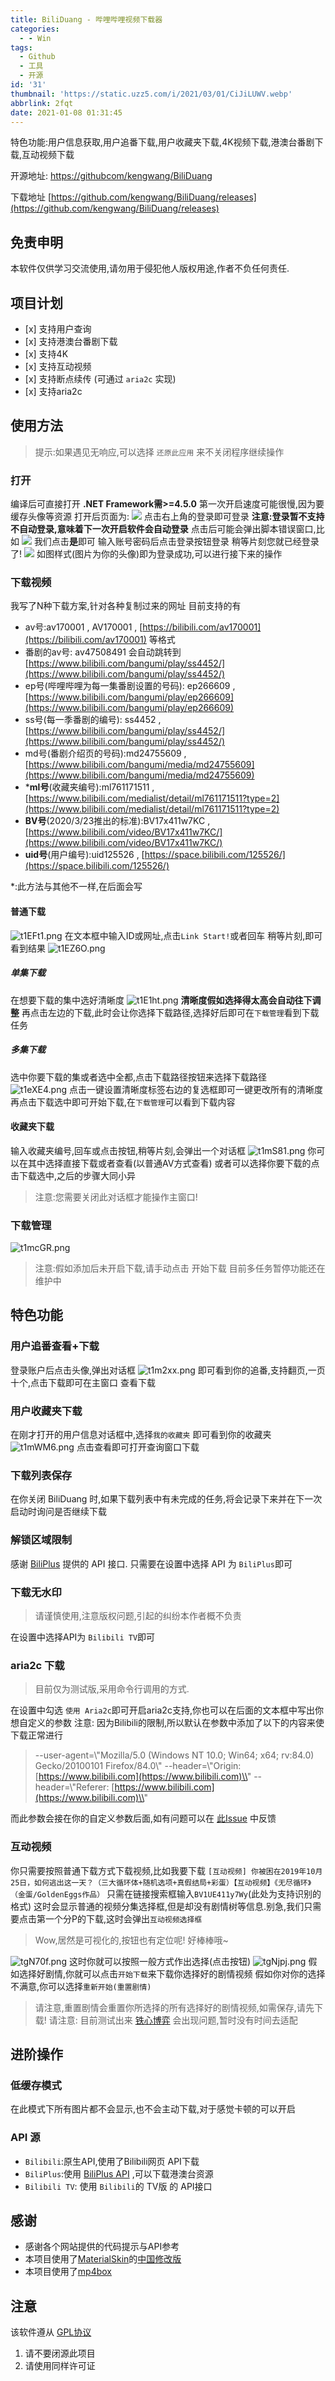 ```yaml
---
title: BiliDuang - 哔哩哔哩视频下载器
categories:
  - - Win
tags:
  - Github
  - 工具
  - 开源
id: '31'
thumbnail: 'https://static.uzz5.com/i/2021/03/01/CiJiLUWV.webp'
abbrlink: 2fqt
date: 2021-01-08 01:31:45
---
```


特色功能:用户信息获取,用户追番下载,用户收藏夹下载,4K视频下载,港澳台番剧下载,互动视频下载

开源地址: [https://githubcom/kengwang/BiliDuang](https://githubcom/kengwang/BiliDuang) 

下载地址 [https://github.com/kengwang/BiliDuang/releases](https://github.com/kengwang/BiliDuang/releases) 
## 免责申明

本软件仅供学习交流使用,请勿用于侵犯他人版权用途,作者不负任何责任.

## 项目计划

*   \[x\] 支持用户查询
*   \[x\] 支持港澳台番剧下载
*   \[x\] 支持4K
*   \[x\] 支持互动视频
*   \[x\] 支持断点续传 (可通过 `aria2c` 实现)
*   \[x\] 支持aria2c

## 使用方法

> 提示:如果遇见无响应,可以选择 `还原此应用` 来不关闭程序继续操作

### 打开

编译后可直接打开 **.NET Framework需>=4.5.0** 第一次开启速度可能很慢,因为要缓存头像等资源 打开后页面为: ![](https://static.uzz5.com/i/2021/03/01/w8TGIvPQ.webp ) 点击右上角的登录即可登录 **注意:登录暂不支持不自动登录,意味着下一次开启软件会自动登录** 点击后可能会弹出脚本错误窗口,比如 ![](https://static.uzz5.com/i/2021/03/01/S9SDdXjx.webp ) 我们点击**是**即可 输入账号密码后点击登录按钮登录 稍等片刻您就已经登录了! ![](https://static.uzz5.com/i/2021/03/01/l2n2z3rs.webp ) 如图样式(图片为你的头像)即为登录成功,可以进行接下来的操作

### 下载视频

我写了N种下载方案,针对各种复制过来的网址 目前支持的有

*   av号:av170001 , AV170001 , [https://bilibili.com/av170001](https://bilibili.com/av170001) 等格式
*   番剧的av号: av47508491 会自动跳转到 [https://www.bilibili.com/bangumi/play/ss4452/](https://www.bilibili.com/bangumi/play/ss4452/)
*   ep号(哔哩哔哩为每一集番剧设置的号码): ep266609 , [https://www.bilibili.com/bangumi/play/ep266609](https://www.bilibili.com/bangumi/play/ep266609)
*   ss号(每一季番剧的编号): ss4452 , [https://www.bilibili.com/bangumi/play/ss4452/](https://www.bilibili.com/bangumi/play/ss4452/)
*   md号(番剧介绍页的号码):md24755609 , [https://www.bilibili.com/bangumi/media/md24755609](https://www.bilibili.com/bangumi/media/md24755609)
*   \***ml号**(收藏夹编号):ml761171511 , [https://www.bilibili.com/medialist/detail/ml761171511?type=2](https://www.bilibili.com/medialist/detail/ml761171511?type=2)
*   **BV号**(2020/3/23推出的标准):BV17x411w7KC , [https://www.bilibili.com/video/BV17x411w7KC/](https://www.bilibili.com/video/BV17x411w7KC/)
*   **uid号**(用户编号):uid125526 , [https://space.bilibili.com/125526/](https://space.bilibili.com/125526/)

\*:此方法与其他不一样,在后面会写

#### 普通下载

![t1EFt1.png](https://static.uzz5.com/i/2021/03/01/d2hGoXEG.webp "t1EFt1.png") 在文本框中输入ID或网址,点击`Link Start!`或者回车 稍等片刻,即可看到结果 ![t1EZ6O.png](https://static.uzz5.com/i/2021/03/01/DdgYJ00H.webp "t1EZ6O.png")

##### 单集下载

在想要下载的集中选好清晰度 ![t1E1ht.png](https://static.uzz5.com/i/2021/03/01/kQK157u0.webp "t1E1ht.png") **清晰度假如选择得太高会自动往下调整** 再点击左边的下载,此时会让你选择下载路径,选择好后即可在`下载管理`看到下载任务

##### 多集下载

选中你要下载的集或者选中全都,点击下载路径按钮来选择下载路径 ![t1eXE4.png](https://static.uzz5.com/i/2021/03/01/PgObXp0R.webp "t1eXE4.png") 点击一键设置清晰度标签右边的复选框即可一键更改所有的清晰度 再点击下载选中即可开始下载,在`下载管理`可以看到下载内容

#### 收藏夹下载

输入收藏夹编号,回车或点击按钮,稍等片刻,会弹出一个对话框 ![t1mS81.png](https://static.uzz5.com/i/2021/03/01/qGnCo2w0.webp "t1mS81.png") 你可以在其中选择直接下载或者查看(以普通AV方式查看) 或者可以选择你要下载的点击下载选中,之后的步骤大同小异

> 注意:您需要关闭此对话框才能操作主窗口!

### 下载管理

![t1mcGR.png](https://static.uzz5.com/i/2021/03/01/0iuHAEs6.webp "t1mcGR.png")

> 注意:假如添加后未开启下载,请手动点击 开始下载 目前多任务暂停功能还在维护中

## 特色功能

### 用户追番查看+下载

登录账户后点击头像,弹出对话框 ![t1m2xx.png](https://static.uzz5.com/i/2021/03/01/SnEOsD98.webp "t1m2xx.png") 即可看到你的追番,支持翻页,一页十个,点击下载即可在主窗口 查看下载

### 用户收藏夹下载

在刚才打开的用户信息对话框中,选择`我的收藏夹` 即可看到你的收藏夹 ![t1mWM6.png](https://static.uzz5.com/i/2021/03/01/OwMzPwLk.webp "t1mWM6.png") 点击查看即可打开查询窗口下载

### 下载列表保存

在你关闭 BiliDuang 时,如果下载列表中有未完成的任务,将会记录下来并在下一次启动时询问是否继续下载

### 解锁区域限制

感谢 [BiliPlus](https://www.biliplus.com/) 提供的 API 接口. 只需要在设置中选择 API 为 `BiliPlus`即可

### 下载无水印

> 请谨慎使用,注意版权问题,引起的纠纷本作者概不负责

在设置中选择API为 `Bilibili TV`即可

### aria2c 下载

> 目前仅为测试版,采用命令行调用的方式.

在设置中勾选 `使用 Aria2c`即可开启aria2c支持,你也可以在后面的文本框中写出你想自定义的参数 注意: 因为Bilibili的限制,所以默认在参数中添加了以下的内容来使下载正常进行

> \--user-agent=\\"Mozilla/5.0 (Windows NT 10.0; Win64; x64; rv:84.0) Gecko/20100101 Firefox/84.0\\" --header=\\"Origin: [https://www.bilibili.com](https://www.bilibili.com)\\" --header=\\"Referer: [https://www.bilibili.com](https://www.bilibili.com)\\"

而此参数会接在你的自定义参数后面,如有问题可以在 [此Issue](https://github.com/kengwang/BiliDuang/issues/22) 中反馈

### 互动视频

你只需要按照普通下载方式下载视频,比如我要下载 `[互动视频] 你被困在2019年10月25日，如何逃出这一天？（三大循环体+随机选项+真假结局+彩蛋）【互动视频】《无尽循环》（金蛋/GoldenEggs作品）` 只需在链接搜索框输入`BV1UE411y7Wy`(此处为支持识别的格式) 这时会显示普通的视频分集选择框,但是却没有剧情树等信息.别急,我们只需要点击第一个分P的下载,这时会弹出`互动视频选择框`

> Wow,居然是可视化的,按钮也有定位呢! 好棒棒哦~

![tgN70f.png](https://static.uzz5.com/i/2021/03/01/XxfdBFLZ.webp "tgN70f.png") 这时你就可以按照一般方式作出选择(点击按钮) ![tgNjpj.png](https://static.uzz5.com/i/2021/03/01/qglA5ar4.webp "tgNjpj.png") 假如选择好剧情,你就可以点击`开始下载`来下载你选择好的剧情视频 假如你对你的选择不满意,你可以选择`重新开始(重置剧情)`

> 请注意,重置剧情会重置你所选择的所有选择好的剧情视频,如需保存,请先下载! 请注意: 目前测试出来 [铁心博弈](https://www.bilibili.com/video/BV1MJ411C7ie) 会出现问题,暂时没有时间去适配

## 进阶操作

### 低缓存模式

在此模式下所有图片都不会显示,也不会主动下载,对于感觉卡顿的可以开启

### API 源

*   `Bilibili`:原生API,使用了Bilibili网页 API下载
*   `BiliPlus`:使用 [BiliPlus API](https://www.biliplus.com/) ,可以下载港澳台资源
*   `Bilibili TV`: 使用 `Bilibili`的 TV版 的 API接口

## 感谢

*   感谢各个网站提供的代码提示与API参考
*   本项目使用了[MaterialSkin](https://github.com/IgnaceMaes/MaterialSkin)的[中国修改版](https://gitee.com/victorzhao/MaterialSkin)
*   本项目使用了[mp4box](https://github.com/gpac/gpac/wiki/MP4Box)

## 注意

该软件遵从 [GPL协议](LICENCE)

1.  请不要闭源此项目
2.  请使用同样许可证
